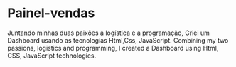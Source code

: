 # Painel-vendas
Juntando minhas duas paixões a logística e a programação, Criei um Dashboard usando as tecnologias Html,Css, JavaScript.
Combining my two passions, logistics and programming, I created a Dashboard using Html, CSS, JavaScript technologies.
